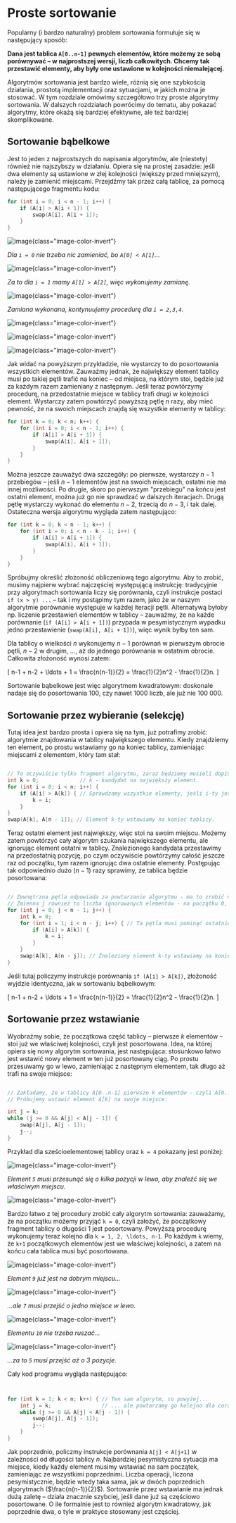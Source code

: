 # Proste sortowanie

Popularny (i bardzo naturalny) problem sortowania formułuje się w następujący sposób:

**Dana jest tablica `A[0..n-1]` pewnych elementów, które możemy ze sobą porównywać –
w najprostszej wersji, liczb całkowitych. Chcemy tak przestawić elementy,
aby były one ustawione w kolejności niemalejącej.**

Algorytmów sortowania jest bardzo wiele, różnią się one szybkością działania, prostotą implementacji oraz sytuacjami, w jakich można je stosować. W tym rozdziale omówimy szczegółowo trzy proste algorytmy sortowania. W dalszych rozdziałach powrócimy do tematu, aby pokazać algorytmy, które okażą się bardziej efektywne, ale też bardziej skomplikowane.

## Sortowanie bąbelkowe

Jest to jeden z najprostszych do napisania algorytmów, ale (niestety) również nie najszybszy w działaniu. Opiera się na prostej zasadzie: jeśli dwa elementy są ustawione w złej kolejności (większy przed mniejszym), należy je zamienić miejscami. Przejdźmy tak przez całą tablicę, za pomocą następującego fragmentu kodu:

```cpp
for (int i = 0; i < n - 1; i++) {
    if (A[i] > A[i + 1]) {
        swap(A[i], A[i + 1]);
    }
}
```

![image](bubblesort0.png){class="image-color-invert"}

*Dla `i = 0` nie trzeba nic zamieniać, bo `A[0] < A[1]`...*

![image](bubblesort1.png){class="image-color-invert"}

*Za to dla `i = 1` mamy `A[1] > A[2]`, więc wykonujemy zamianę.*

![image](bubblesort2.png){class="image-color-invert"}

*Zamiana wykonana, kontynuujemy procedurę dla `i = 2,3,4`.*

![image](bubblesort3.png){class="image-color-invert"}

![image](bubblesort4.png){class="image-color-invert"}

![image](bubblesort5.png){class="image-color-invert"}

Jak widać na powyższym przykładzie, nie wystarczy to do posortowania wszystkich elementów. Zauważmy jednak, że największy
element tablicy musi po takiej pętli trafić na koniec – od miejsca, na którym stoi, będzie już za każdym razem zamieniany z następnym. Jeśli teraz
powtórzymy procedurę, na przedostatnie miejsce w tablicy trafi drugi w kolejności element. Wystarczy zatem powtórzyć powyższą pętlę $n$ razy, aby mieć
pewność, że na swoich miejscach znajdą się wszystkie elementy w tablicy:

```cpp
for (int k = 0; k < n; k++) {
    for (int i = 0; i < n - 1; i++) {
        if (A[i] > A[i + 1]) {
            swap(A[i], A[i + 1]);
        }
    }
}
```

Można jeszcze zauważyć dwa szczegóły: po pierwsze, wystarczy $n-1$ przebiegów – jeśli $n-1$ elementów jest na swoich miejscach, ostatni nie
ma innej możliwości. Po drugie, skoro po pierwszym "przebiegu" na końcu jest ostatni element, można już go nie sprawdzać w dalszych iteracjach. Drugą pętlę
wystarczy wykonać do elementu $n-2$, trzecią do $n-3$, i tak dalej. Ostateczna wersja algorytmu wygląda zatem następująco:

```cpp
for (int k = 0; k < n - 1; k++) {
    for (int i = 0; i < n - k - 1; i++) {
        if (A[i] > A[i + 1]) {
            swap(A[i], A[i + 1]);
        }
    }
}
```

Spróbujmy określić złożoność obliczeniową tego algorytmu. Aby to zrobić, musimy najpierw wybrać najczęściej występującą instrukcję: tradycyjnie przy algorytmach sortowania liczy się porównania, czyli instrukcje postaci `if (x > y) ...` – tak i my postąpimy tym razem, jako że w naszym algorytmie porównanie występuje w każdej iteracji pętli. Alternatywą byłoby np. liczenie przestawień elementów w tablicy – zauważmy, że na każde porównanie (`if (A[i] > A[i + 1])`) przypada w pesymistycznym wypadku jedno przestawienie (`swap(A[i], A[i + 1])`), więc wynik byłby ten sam.

Dla tablicy o wielkości $n$ wykonujemy $n-1$ porównań w pierwszym obrocie pętli, $n-2$ w drugim, ..., aż do jednego porównania w ostatnim obrocie. Całkowita złożoność wynosi zatem:

\[
  n-1 + n-2 + \ldots + 1 = \frac{n(n-1)}{2} = \frac{1}{2}n^2 - \frac{1}{2}n.
\]

Sortowanie bąbelkowe jest więc algorytmem kwadratowym: doskonale nadaje się
do posortowania 100, czy nawet 1000 liczb, ale już nie 100 000.

## Sortowanie przez wybieranie (selekcję)

Tutaj idea jest bardzo prosta i opiera się na tym, już potrafimy zrobić: algorytmie znajdowania w tablicy największego elementu. Kiedy znajdziemy ten element, po prostu wstawiamy go na koniec tablicy, zamieniając miejscami z elementem, który tam stał:

```cpp

// To oczywiście tylko fragment algorytmu, zaraz będziemy musieli dopisać jeszcze jedną pętlę.
int k = 0;             // k - kandydat na największy element.
for (int i = 0; i < n; i++) {
    if (A[i] > A[k]) { // Sprawdzamy wszystkie elementy, jeśli i-ty jest lepszy, poprawiamy k.
        k = i;
    }
}
swap(A[k], A[n - 1]); // Element k-ty wstawiamy na koniec tablicy.
```

Teraz ostatni element jest największy, więc stoi na swoim miejscu. Możemy zatem powtórzyć cały algorytm szukania największego elementu, ale ignorując element ostatni w tablicy. Znalezionego kandydata przestawimy na przedostatnią pozycję, po czym oczywiście powtórzymy całość jeszcze raz od początku, tym razem ignorując dwa ostatnie elementy. Postępując tak odpowiednio dużo ($n-1$) razy sprawimy, że tablica będzie posortowana:


```cpp

// Zewnętrzna pętla odpowiada za powtarzanie algorytmu - ma to zrobić n-1 razy.
// Zmienna j również to liczba ignorowanych elementów - na początku 0, a w każdej iteracji o 1 więcej.
for (int j = 0; j < n - 1; j++) {
    int k = 0;
    for (int i = 1; i < n - j; i++) { // Ta pętla musi pominąć ostatnich j elementów, stąd "n-j" zamiast "n".
        if (A[i] > A[k]) {
            k = i;
        }
    }
    swap(A[k], A[n - j]); // Znaleziony element k-ty wstawiamy na koniec tablicy, ale pomijając ostatnie j elementów.
}
```

Jeśli tutaj policzymy instrukcje porównania `if (A[i] > A[k])`, złożoność wyjdzie identyczna, jak w sortowaniu bąbelkowym:

\[
  n-1 + n-2 + \ldots + 1 = \frac{n(n-1)}{2} = \frac{1}{2}n^2 - \frac{1}{2}n.
\]

## Sortowanie przez wstawianie

Wyobraźmy sobie, że początkowa część tablicy – pierwsze $k$ elementów – stoi już we właściwej kolejności, czyli jest posortowana. Idea, na której opiera się nowy algorytm sortowania, jest następująca: stosunkowo łatwo jest wstawić nowy element w ten już posortowany ciąg. Po prostu przesuwamy go w lewo, zamieniając z następnym elementem, tak długo aż trafi na swoje miejsce:

```cpp

// Zakładamy, że w tablicy A[0..n-1] pierwsze k elementów - czyli A[0..k-1] - jest już posortowane.
// Próbujemy wstawić element A[k] na swoje miejsce:

int j = k;
while (j >= 0 && A[j] < A[j - 1]) {
    swap(A[j], A[j - 1]);
    j--;
}
```

Przykład dla sześcioelementowej tablicy oraz `k = 4` pokazany jest poniżej:

![image](insertionsort0.png){class="image-color-invert"}

*Element `5` musi przesunąć się o kilka pozycji w lewo, aby znaleźć się we właściwym miejscu.*

![image](insertionsort1.png){class="image-color-invert"}



Bardzo łatwo z tej procedury zrobić cały algorytm sortowania: zauważamy, że na początku możemy przyjąć `k = 0`, czyli założyć, że początkowy fragment tablicy o długości $1$ jest posortowany. Powyższą procedurę wykonujemy teraz kolejno dla `k = 1, 2, \ldots, n-1`. Po każdym `k` wiemy, że `k+1` początkowych elementów jest we właściwej kolejności, a zatem na końcu cała tablica musi być posortowana.

![image](insertionsort2.png){class="image-color-invert"}


*Element `9` już jest na dobrym miejscu...*

![image](insertionsort3.png){class="image-color-invert"}

*...ale `7` musi przejść o jedno miejsce w lewo.*

![image](insertionsort4.png){class="image-color-invert"}

*Elementu `10` nie trzeba ruszać...*

![image](insertionsort5.png){class="image-color-invert"}

*...za to `5` musi przejść aż o 3 pozycje.*

Cały kod programu wygląda następująco:

```cpp


for (int k = 1; k < n; k++) { // Ten sam algorytm, co powyżej...
    int j = k;                // ... ale powtarzamy go kolejno dla coraz większych wartości k.
    while (j >= 0 && A[j] < A[j - 1]) {
        swap(A[j], A[j - 1]);
        j--;
    }
}
```

Jak poprzednio, policzmy instrukcje porównania `A[j] < A[j+1]` w zależności od długości tablicy $n$. Najbardziej pesymistyczna sytuacja ma miejsce, kiedy każdy element musimy wstawiać na sam początek, zamieniając ze wszystkimi poprzednimi. Liczba operacji, liczona pesymistycznie, będzie wtedy taka sama, jak w dwóch poprzednich algorytmach ($\frac{n(n-1)}{2}$). Sortowanie przez wstawianie ma jednak dużą zaletę – działa znacznie szybciej, jeśli dane już są częściowo posortowane. O ile formalnie jest to również algorytm kwadratowy, jak poprzednie dwa, o tyle w praktyce stosowany jest częściej.



